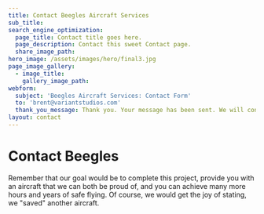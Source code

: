 ```yaml
---
title: Contact Beegles Aircraft Services
sub_title: 
search_engine_optimization:
  page_title: Contact title goes here.
  page_description: Contact this sweet Contact page.
  share_image_path:
hero_image: /assets/images/hero/final3.jpg
page_image_gallery:
  - image_title:
    gallery_image_path:
webform:
  subject: 'Beegles Aircraft Services: Contact Form'
  to: 'brent@variantstudios.com'
  thank_you_message: Thank you. Your message has been sent. We will contact you shortly.
layout: contact
---
```


# Contact Beegles

Remember that our goal would be to complete this project, provide you with an aircraft that we can both be proud of, and you can achieve many more hours and years of safe flying.  Of course, we would get the joy of stating, we "saved" another aircraft.